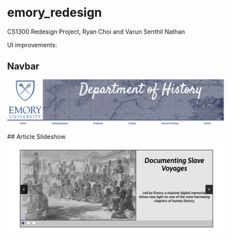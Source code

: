# emory_redesign
CS1300 Redesign Project, Ryan Choi and Varun Senthil Nathan

UI improvements:

## Navbar
<img src="/assets/navbar.png" alt="navbar"/>
## Article Slideshow
<img src="/assets/slideshow.png" alt="slideshow"/>

